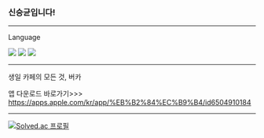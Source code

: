 ### 신승균입니다!

----

Language

<img src="https://img.shields.io/badge/Android-3DDC84?style=flat-square&logo=Android&logoColor=white"/>  <img src="https://img.shields.io/badge/Flutter-02569B?style=flat-square&logo=Flutter&logoColor=white"/> <img src="https://img.shields.io/badge/Java-000000?style=flat-square&logo=openjdk&logoColor=white"/>

----

생일 카페의 모든 것, 버카  

앱 다운로드 바로가기>>>
https://apps.apple.com/kr/app/%EB%B2%84%EC%B9%B4/id6504910184

----
[![Solved.ac
프로필](http://mazassumnida.wtf/api/v2/generate_badge?boj=tmdrbs8846)](https://solved.ac/tmdrbs8846)


<!--
**cityshin/cityshin** is a ✨ _special_ ✨ repository because its `README.md` (this file) appears on your GitHub profile.

Here are some ideas to get you started:

- 🔭 I’m currently working on ...
- 🌱 I’m currently learning ...
- 👯 I’m looking to collaborate on ...
- 🤔 I’m looking for help with ...
- 💬 Ask me about ...
- 📫 How to reach me: ...
- 😄 Pronouns: ...
- ⚡ Fun fact: ...
-->
